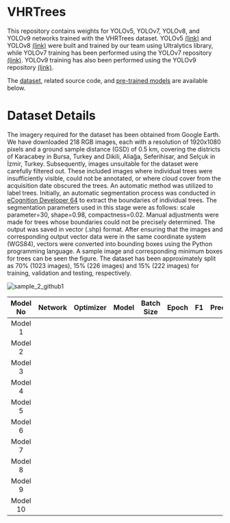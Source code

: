# VHRTrees

This repository contains weights for YOLOv5, YOLOv7, YOLOv8, and YOLOv9 networks trained with the VHRTrees dataset. YOLOv5 [(link)](https://github.com/ultralytics/yolov5) and YOLOv8 [(link)](https://github.com/ultralytics/ultralytics) were built and trained by our team using Ultralytics library, while YOLOv7 training has been performed using the YOLOv7 repository [(link)](https://github.com/WongKinYiu/yolov7). YOLOv9 training has also been performed using the YOLOv9 repository [(link)](https://github.com/WongKinYiu/yolov9).

The [dataset](https://github.com/ultralytics/ultralytics), related source code, and [pre-trained models](https://github.com/ultralytics/ultralytics) are available below.

# Dataset Details
The imagery required for the dataset has been obtained from Google Earth. We have downloaded 218 RGB images, each with a resolution of 1920x1080 pixels and a ground sample distance (GSD) of 0.5 km, covering the districts of Karacabey in Bursa, Turkey and Dikili, Aliağa, Seferihisar, and Selçuk in İzmir, Turkey. Subsequently, images unsuitable for the dataset were carefully filtered out. These included images where individual trees were insufficiently visible, could not be annotated, or where cloud cover from the acquisition date obscured the trees. An automatic method was utilized to label trees. Initially, an automatic segmentation process was conducted in [eCognition Developer 64](https://geospatial.trimble.com/en/products/software/trimble-ecognition) to extract the boundaries of individual trees. The segmentation parameters used in this stage were as follows: scale parameter=30, shape=0.98, compactness=0.02. Manual adjustments were made for trees whose boundaries could not be precisely determined. The output was saved in vector (.shp) format. After ensuring that the images and corresponding output vector data were in the same coordinate system (WGS84), vectors were converted into bounding boxes using the Python programming language. A sample image and corresponding minimum boxes for trees can be seen the figure. The dataset has been approximately split as 70% (1023 images), 15% (226 images) and 15% (222 images) for training, validation and testing, respectively.

![sample_2_github1](https://github.com/sulenurtopgul/VHRTrees/assets/109470455/47e94be5-c3af-4770-b5b8-cb09330a6605)

| Model No | Network | Optimizer | Model | Batch Size | Epoch | F1 | Prec | Recall | mAP50 | mAP50-95 |
|:--------:|:-------:|:---------:|:-----:|:----------:|:-----:|:--:|:----:|:------:|:-----:|:--------:|
| Model 1  |         |           |       |            |       |    |      |        |       |          |
| Model 2  |         |           |       |            |       |    |      |        |       |          |
| Model 3  |         |           |       |            |       |    |      |        |       |          |
| Model 4  |         |           |       |            |       |    |      |        |       |          |
| Model 5  |         |           |       |            |       |    |      |        |       |          |
| Model 6  |         |           |       |            |       |    |      |        |       |          |
| Model 7  |         |           |       |            |       |    |      |        |       |          |
| Model 8  |         |           |       |            |       |    |      |        |       |          |
| Model 9  |         |           |       |            |       |    |      |        |       |          |
| Model 10 |         |           |       |            |       |    |      |        |       |          |

